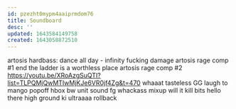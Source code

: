 ```yaml
---
id: pzezht0mypm4aaiprmdom76
title: Soundboard
desc: ''
updated: 1643584149758
created: 1643058872510
---
```


artosis
  hardbass: dance all day - infinity fucking damage
    artosis rage comp #1
    end
  the ladder is a worthless place
    artosis rage comp #2
    https://youtu.be/XRoAzgSuQTI?list=TLPQMjQwMTIwMjKJe6VR0jf4Zg&t=470
  whaaat
tasteless
  GG
laugh
  to
  mango
popoff
  hbox
bw
  unit sound
fg
  whackass mixup
  will it kill
bits
  hello there
  high ground
ki
  ultraaaa
  rollback